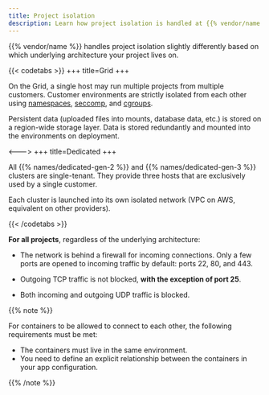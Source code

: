 ```yaml
---
title: Project isolation
description: Learn how project isolation is handled at {{% vendor/name %}}
---
```


{{% vendor/name %}} handles project isolation slightly differently based on which underlying architecture your project lives on.

{{< codetabs >}}
+++
title=Grid
+++

On the Grid, a single host may run multiple projects from multiple customers.
Customer environments are strictly isolated from each other using [namespaces](https://man7.org/linux/man-pages/man7/namespaces.7.html),
[seccomp](https://man7.org/linux/man-pages/man2/seccomp.2.html),
and [cgroups](https://man7.org/linux/man-pages/man7/cgroups.7.html).

Persistent data (uploaded files into mounts, database data, etc.) is stored on a region-wide storage layer.
Data is stored redundantly and mounted into the environments on deployment.

<--->
+++
title=Dedicated 
+++

All {{% names/dedicated-gen-2 %}} and {{% names/dedicated-gen-3 %}} clusters are single-tenant.
They provide three hosts that are exclusively used by a single customer.

Each cluster is launched into its own isolated network (VPC on AWS, equivalent on other providers).

{{< /codetabs >}}

**For all projects**, regardless of the underlying architecture:

- The network is behind a firewall for incoming connections.
  Only a few ports are opened to incoming traffic by default: ports 22, 80, and 443.

- Outgoing TCP traffic is not blocked, **with the exception of port 25**.

- Both incoming and outgoing UDP traffic is blocked.

{{% note %}}

For containers to be allowed to connect to each other, the following requirements must be met:

- The containers must live in the same environment.
- You need to define an explicit relationship between the containers in your app configuration.

{{% /note %}}